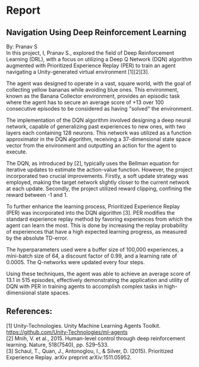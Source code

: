 # Report
## Navigation Using Deep Reinforcement Learning
By: Pranav S  
In this project, I, Pranav S., explored the field of Deep Reinforcement Learning (DRL), with a focus on utilizing a Deep Q Network (DQN) algorithm augmented with Prioritized Experience Replay (PER) to train an agent navigating a Unity-generated virtual environment [1][2][3].  
  
The agent was designed to operate in a vast, square world, with the goal of collecting yellow bananas while avoiding blue ones. This environment, known as the Banana Collector environment, provides an episodic task where the agent has to secure an average score of +13 over 100 consecutive episodes to be considered as having "solved" the environment.  
  
The implementation of the DQN algorithm involved designing a deep neural network, capable of generalizing past experiences to new ones, with two layers each containing 128 neurons. This network was utilized as a function approximator in the DQN algorithm, receiving a 37-dimensional state space vector from the environment and outputting an action for the agent to execute.  
  
The DQN, as introduced by [2], typically uses the Bellman equation for iterative updates to estimate the action-value function. However, the project incorporated two crucial improvements. Firstly, a soft update strategy was employed, making the target network slightly closer to the current network at each update. Secondly, the project utilized reward clipping, confining the reward between -1 and 1.  
  
To further enhance the learning process, Prioritized Experience Replay (PER) was incorporated into the DQN algorithm [3]. PER modifies the standard experience replay method by favoring experiences from which the agent can learn the most. This is done by increasing the replay probability of experiences that have a high expected learning progress, as measured by the absolute TD-error.  
  
The hyperparameters used were a buffer size of 100,000 experiences, a mini-batch size of 64, a discount factor of 0.99, and a learning rate of 0.0005. The Q-networks were updated every four steps.  
  
Using these techniques, the agent was able to achieve an average score of 13.1 in 515 episodes, effectively demonstrating the application and utility of DQN with PER in training agents to accomplish complex tasks in high-dimensional state spaces.  

## References:
[1] Unity-Technologies. Unity Machine Learning Agents Toolkit. https://github.com/Unity-Technologies/ml-agents  
[2] Mnih, V. et al., 2015. Human-level control through deep reinforcement learning. Nature, 518(7540), pp. 529–533.  
[3] Schaul, T., Quan, J., Antonoglou, I., & Silver, D. (2015). Prioritized Experience Replay. arXiv preprint arXiv:1511.05952.  
